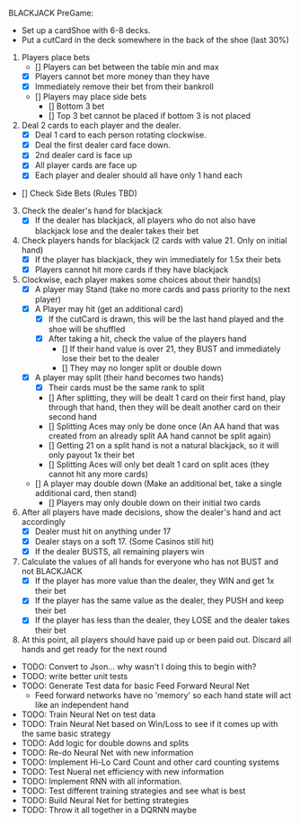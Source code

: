 BLACKJACK
PreGame:
  - Set up a cardShoe with 6-8 decks.
  - Put a cutCard in the deck somewhere in the back of the shoe (last 30%)


1. Players place bets
    - [] Players can bet between the table min and max
    - [x] Players cannot bet more money than they have
    - [x] Immediately remove their bet from their bankroll
    - [] Players may place side bets
        - [] Bottom 3 bet
        - [] Top 3 bet cannot be placed if bottom 3 is not placed
2. Deal 2 cards to each player and the dealer.
    - [x] Deal 1 card to each person rotating clockwise.
    - [x] Deal the first dealer card face down.
    - [x] 2nd dealer card is face up
    - [x] All player cards are face up
    - [x] Each player and dealer should all have only 1 hand each
- [] Check Side Bets (Rules TBD)
3. Check the dealer's hand for blackjack
    - [x] If the dealer has blackjack, all players who do not also have blackjack lose and the dealer takes their bet
4. Check players hands for blackjack (2 cards with value 21. Only on initial hand)
    - [x] If the player has blackjack, they win immediately for 1.5x their bets
    - [x] Players cannot hit more cards if they have blackjack
5. Clockwise, each player makes some choices about their hand(s)
    - [x] A player may Stand (take no more cards and pass priority to the next player)
    - [x] A Player may hit (get an additional card)
        - [x] If the cutCard is drawn, this will be the last hand played and the shoe will be shuffled
        - [x] After taking a hit, check the value of the players hand
            - [] If their hand value is over 21, they BUST and immediately lose their bet to the dealer
            - [] They may no longer split or double down
    - [x] A player may split (their hand becomes two hands)
        - [x] Their cards must be the same rank to split
        - [] After splitting, they will be dealt 1 card on their first hand, play through that hand, then they will be dealt another card on their second hand
        - [] Splitting Aces may only be done once (An AA hand that was created from an already split AA hand cannot be split again)
        - [] Getting 21 on a split hand is not a natural blackjack, so it will only payout 1x their bet
        - [] Splitting Aces will only bet dealt 1 card on split aces (they cannot hit any more cards)
    - [] A player may double down (Make an additional bet, take a single additional card, then stand)
        - [] Players may only double down on their initial two cards
6. After all players have made decisions, show the dealer's hand and act accordingly
    - [x] Dealer must hit on anything under 17
    - [x] Dealer stays on a soft 17. (Some Casinos still hit)
    - [x] If the dealer BUSTS, all remaining players win
7. Calculate the values of all hands for everyone who has not BUST and not BLACKJACK
    - [x] If the player has more value than the dealer, they WIN and get 1x their bet
    - [x] If the player has the same value as the dealer, they PUSH and keep their bet
    - [x] If the player has less than the dealer, they LOSE and the dealer takes their bet
8. At this point, all players should have paid up or been paid out. Discard all hands and get ready for the next round



- TODO: Convert to Json... why wasn't I doing this to begin with?
- TODO: write better unit tests
- TODO: Generate Test data for basic Feed Forward Neural Net
    - Feed forward networks have no 'memory' so each hand state will act like an independent hand
- TODO: Train Neural Net on test data
- TODO: Train Neural Net based on Win/Loss to see if it comes up with the same basic strategy
- TODO: Add logic for double downs and splits
- TODO: Re-do Neural Net with new information
- TODO: Implement Hi-Lo Card Count and other card counting systems
- TODO: Test Nueral net efficiency with new information
- TODO: Implement RNN with all information.
- TODO: Test different training strategies and see what is best
- TODO: Build Neural Net for betting strategies
- TODO: Throw it all together in a DQRNN maybe
